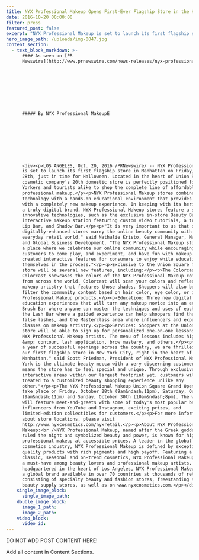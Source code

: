 ```yaml
---
title: NYX Professional Makeup Opens First-Ever Flagship Store in the Heart of Manhattan
date: 2016-10-20 00:00:00
filter: press
featured_post: false
excerpt: "NYX Professional Makeup is set to launch its first flagship store in Manhattan on Friday, October 28th, just in time for Halloween. Located in the heart of Union Square, the cosmetic company's 20th domestic store is perfectly positioned for New Yorkers and tourists alike to shop the complete line of affordable, professional makeup."
hero_image_path: /uploads/img-0047.jpg
content_section:
  - text_block_markdown: >-
      #### As seen on [PR
      Newswire](http://www.prnewswire.com/news-releases/nyx-professional-makeup-opens-first-ever-flagship-store-in-the-heart-of-manhattan-300348159.html):









      ##### By NYX Professional MakeupE









      <div><p>LOS ANGELES, Oct. 20, 2016 /PRNewswire/ -- NYX Professional Makeup
      is set to launch its first flagship store in Manhattan on Friday, October
      28th, just in time for Halloween. Located in the heart of Union Square, the
      cosmetic company's 20th domestic store is perfectly positioned for New
      Yorkers and tourists alike to shop the complete line of affordable,
      professional makeup.</p><p>NYX Professional Makeup stores combine digital
      technology with a hands-on educational environment that provides consumers
      with a completely new makeup experience. In keeping with its heritage as
      a truly digital brand, NYX Professional Makeup stores feature a series of
      innovative technologies, such as the exclusive in-store Beauty Bar, an
      interactive makeup station featuring custom video tutorials, a trend-based
      Lip Bar, and Shadow Bar.</p><p>"It is very important to us that our
      digitally-enhanced stores marry the online beauty community with the
      everyday retail world," said Nathalie Kristo, General Manager, Marketing
      and Global Business Development. "The NYX Professional Makeup store is
      a place where we celebrate our online community while encouraging every day
      customers to come play, and experiment, and have fun with makeup. We have
      created interactive features for consumers to enjoy while educating
      themselves in the process."</p><p>Exclusive to the Union Square flagship
      store will be several new features, including:</p><p>The Colorcast wall:
      Colorcast showcases the colors of the NYX Professional Makeup community
      from across the world. Colorcast will scan your colors and reflect back the
      makeup artistry that features those shades. Shoppers will also be able to
      filter the community content based on hair color, eye color, or iconic NYX
      Professional Makeup products.</p><p>Education: Three new digital makeup
      education experiences that will turn any makeup novice into an expert: the
      Brush Bar where anyone can master the techniques and uses of each brush,
      the Lash Bar where a guided experience can help shoppers find the perfect
      false lashes, and the Masterclass area where influencers and experts teach
      classes on makeup artistry.</p><p>Services: Shoppers at the Union Square
      store will be able to sign up for personalized one-on-one lessons from the
      NYX Professional Makeup artists. The menu of lessons includes highlight
      &amp; contour, lash application, brow mastery, and others.</p><p>"After
      a year of successful openings across the country, we are thrilled to open
      our first flagship store in New York City, right in the heart of
      Manhattan," said Scott Friedman, President of NYX Professional Makeup. "New
      York is the ultimate beauty mecca with a very discerning customer, which
      means the store has to feel special and unique. Through exclusive,
      interactive areas within our largest footprint yet, customers will be
      treated to a customized beauty shopping experience unlike any
      other."</p><p>The NYX Professional Makeup Union Square Grand Opening will
      take place on Friday, October 28th (9am&ndash;11pm), Saturday, October 29th
      (9am&ndash;11pm) and Sunday, October 30th (10am&ndash;8pm). The weekend
      will feature meet-and-greets with some of today's most popular beauty
      influencers from YouTube and Instagram, exciting prizes, and
      limited-edition collectibles for customers.</p><p>For more information
      about store locations, please visit
      http://www.nyxcosmetics.com/nyxretail.</p><p>About NYX Professional
      Makeup:<br />NYX Professional Makeup, named after the Greek goddess who
      ruled the night and symbolized beauty and power, is known for high-quality,
      professional makeup at accessible prices. A leader in the global color
      cosmetics industry, NYX Professional Makeup is defined by exceptional
      quality products with rich pigments and high payoff. Featuring a range of
      classic, seasonal and on-trend cosmetics, NYX Professional Makeup is
      a must-have among beauty lovers and professional makeup artists. While
      headquartered in the heart of Los Angeles, NYX Professional Makeup is
      a global brand available in over 70 countries at thousands of retailers
      consisting of specialty beauty and fashion stores, freestanding shops and
      beauty supply stores, as well as on www.nyxcosmetics.com.</p></div>
    single_image_block:
      single_image_path:
    double_image_block:
      image_1_path:
      image_2_path:
    video_block:
      video_id:
---
```



DO NOT ADD POST CONTENT HERE!

Add all content in Content Sections.
